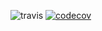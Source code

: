 ![travis](https://travis-ci.com/gnawf/SOFTENG-754-A03.svg?branch=master) [![codecov](https://codecov.io/gh/gnawf/SOFTENG-754-A03/branch/master/graph/badge.svg)](https://codecov.io/gh/gnawf/SOFTENG-754-A03)
